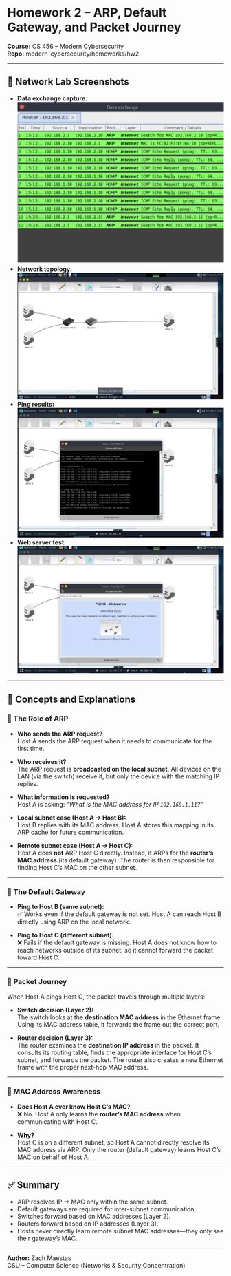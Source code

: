 # Homework 2 – ARP, Default Gateway, and Packet Journey  
**Course:** CS 456 – Modern Cybersecurity  
**Repo:** modern-cybersecurity/homeworks/hw2  

---

## 📸 Network Lab Screenshots
- **Data exchange capture:** ![ARP and ICMP traffic](images/data_exchange.jpg)  
- **Network topology:** ![Topology diagram](images/network_topology.png)  
- **Ping results:** ![Ping from Host A](images/ping_a_c.png)  
- **Web server test:** ![Web server response](images/web_server.png)  

---

## 🧩 Concepts and Explanations  

### 🔹 The Role of ARP
- **Who sends the ARP request?**  
  Host A sends the ARP request when it needs to communicate for the first time.  

- **Who receives it?**  
  The ARP request is **broadcasted on the local subnet**. All devices on the LAN (via the switch) receive it, but only the device with the matching IP replies.  

- **What information is requested?**  
  Host A is asking: *“What is the MAC address for IP `192.168.1.11`?”*  

- **Local subnet case (Host A → Host B):**  
  Host B replies with its MAC address. Host A stores this mapping in its ARP cache for future communication.  

- **Remote subnet case (Host A → Host C):**  
  Host A does **not** ARP Host C directly. Instead, it ARPs for the **router’s MAC address** (its default gateway). The router is then responsible for finding Host C’s MAC on the other subnet.  

---

### 🔹 The Default Gateway
- **Ping to Host B (same subnet):**  
  ✅ Works even if the default gateway is not set. Host A can reach Host B directly using ARP on the local network.  

- **Ping to Host C (different subnet):**  
  ❌ Fails if the default gateway is missing. Host A does not know how to reach networks outside of its subnet, so it cannot forward the packet toward Host C.  

---

### 🔹 Packet Journey
When Host A pings Host C, the packet travels through multiple layers:  

- **Switch decision (Layer 2):**  
  The switch looks at the **destination MAC address** in the Ethernet frame. Using its MAC address table, it forwards the frame out the correct port.  

- **Router decision (Layer 3):**  
  The router examines the **destination IP address** in the packet. It consults its routing table, finds the appropriate interface for Host C’s subnet, and forwards the packet. The router also creates a new Ethernet frame with the proper next-hop MAC address.  

---

### 🔹 MAC Address Awareness
- **Does Host A ever know Host C’s MAC?**  
  ❌ No. Host A only learns the **router’s MAC address** when communicating with Host C.  

- **Why?**  
  Host C is on a different subnet, so Host A cannot directly resolve its MAC address via ARP. Only the router (default gateway) learns Host C’s MAC on behalf of Host A.  

---

## ✅ Summary
- ARP resolves IP → MAC only within the same subnet.  
- Default gateways are required for inter-subnet communication.  
- Switches forward based on MAC addresses (Layer 2).  
- Routers forward based on IP addresses (Layer 3).  
- Hosts never directly learn remote subnet MAC addresses—they only see their gateway’s MAC.  

---

**Author:** Zach Maestas  
CSU – Computer Science (Networks & Security Concentration)  
